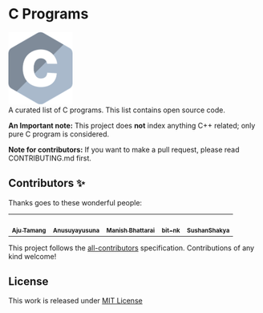 # C Programs

<div algin="center">
<a href="https://github.com/Aju100/C-programs">
<img style="width:128px;" src="assets/C.png">
</a>
</div>
A curated list of C programs. This list contains open source code. 

**An Important note:** This project does **not** index anything C++ related; only pure C program is considered.

**Note for contributors:** If you want to make a pull request, please read CONTRIBUTING.md first.


## Contributors ✨

Thanks goes to these wonderful people:
<table>
<tr>
<td align="center">
<a href="https://github.com/Aju100"><img src="https://avatars2.githubusercontent.com/u/29862610?s=400&v=4" width="100px;" alt=""/><br /><sub><b>Aju Tamang</b></sub></a><br />
</td>
<td align="center">
<a href="https://github.com/Anusuyayusuna"><img src="https://avatars0.githubusercontent.com/u/47968087?s=400&v=4" width="100px;" alt=""/><br /><sub><b> Anusuyayusuna
</b></sub></a><br />

<td align="center">
<a href="https://github.com/nepalikingpin"><img src="https://avatars2.githubusercontent.com/u/33629469?s=400&v=4" width="100px;" alt=""/><br /><sub><b> Manish Bhattarai
</b></sub></a><br />

<td align="center">
<a href="https://github.com/bit-nk"><img src="https://avatars3.githubusercontent.com/u/53249533?s=400&v=4" width="100px;" alt=""/><br /><sub><b> bit-nk
</b></sub></a><br />

</td>

<td align="center">
<a href="https://github.com/SushanShakya"><img src="https://avatars1.githubusercontent.com/u/53656009?s=400&v=4" width="100px;" alt=""/><br /><sub><b> SushanShakya
</b></sub></a><br />

</td>
</tr>
</table>

This project follows the [all-contributors](https://github.com/all-contributors/all-contributors) specification. Contributions of any kind welcome!


## License
This work is released under [MIT License][MIT]

[MIT]:https://github.com/Aju100/C-programs/blob/master/LICENSE
